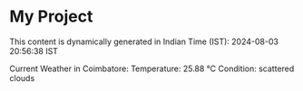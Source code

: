 # My Project

This content is dynamically generated in Indian Time (IST): 2024-08-03 20:56:38 IST


Current Weather in Coimbatore:
Temperature: 25.88 °C
Condition: scattered clouds

